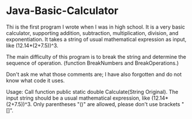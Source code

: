 # Java-Basic-Calculator
Thi is the first program I wrote when I was in high school. It is a very basic calculator, supporting addition, subtraction, multiplication, division, and exponentiation. It takes a string of usual mathematical expression as input, like (12.14*(2+7.5))^3. 

The main difficulty of this program is to break the string and determine the sequence of operation. (function BreakNumbers and BreakOperations.)

Don't ask me what those comments are; I have also forgotten and do not know what code it uses.

Usage: Call function public static double Calculate(String Original). The input string should be a usual mathematical expression, like (12.14*(2+7.5))^3. Only parentheses "()" are allowed, please don't use brackets "[]".
